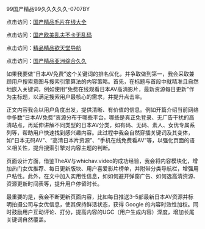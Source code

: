 99国产精品99久久久久久-0707BY

点击访问：<a href="https://bered.pages.dev/">国产精品毛片在线大全</a>

点击访问：<a href="https://rtj-3zo.pages.dev/">国产欧美乱夫不卡无乱码</a>

点击访问：<a href="https://vassv.pages.dev/">精品精品欲天堂导航</a>

点击访问：<a href="https://gsd-agv.pages.dev/">国产精品亚洲综合久久</a>



如果我要做“日本AV免费”这个关键词的排名优化，并争取做到第一，我会采取兼顾用户搜索意图与搜索引擎算法的内容策略。首先，在标题与首段中就精准且自然地嵌入关键词，例如使用“免费在线观看日本AV高清影片，最新资源每日更新”作为主标题，以满足搜索用户最核心的需求，并提升点击率。

正文内容我会以用户角度出发，提供清晰、有价值的信息。例如开篇介绍当前网络中多数“日本AV免费”资源分布于哪些平台，哪些是真正免登录、无广告干扰的高清站点，再延伸讲解不同类型的日本AV分类，如有码、无码、素人、女优专属系列等，帮助用户快速找到感兴趣内容。此过程中我会自然穿插关键词及其变体，如“日本无码AV”、“高清日本片资源”、“手机在线免费看AV”等，以强化页面的语义相关性，提升搜索引擎对内容主题的判断。

页面设计方面，借鉴TheAV与whichav.video的成功经验，我会将内容模块化，增加热门女优推荐、每日更新版块、用户喜爱影片榜单，并附带分类导航栏，增强用户粘性。此外，在文中加入实用性信息，如如何避开弹窗广告、如何选高清资源、资源更新时间表等，提升用户停留时长。

最重要的是，我会不断更新页面内容，比如每日推送3–5部最新日本AV资源并标明拍摄公司与女优信息，使其保持鲜活状态，获得 Google 的内容时效性加权。同时鼓励用户互动评论、打分，提高内容的UGC（用户生成内容）深度，增加长尾关键词自然覆盖。


<span style="display:none;">[Canonical link]( https://github.com/datang215420/02151402 ）</span>
